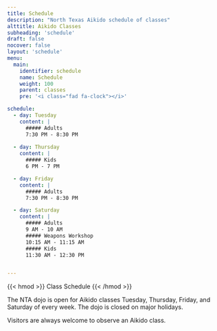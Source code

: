 ```yaml
---
title: Schedule
description: "North Texas Aikido schedule of classes"
alttitle: Aikido Classes
subheading: 'schedule'
draft: false
nocover: false
layout: 'schedule'
menu:
  main:
    identifier: schedule
    name: Schedule
    weight: 100
    parent: classes
    pre: '<i class="fad fa-clock"></i>'

schedule:
  - day: Tuesday
    content: |
      ##### Adults
      7:30 PM - 8:30 PM
    
  - day: Thursday
    content: |
      ##### Kids
      6 PM - 7 PM

  - day: Friday
    content: |
      ##### Adults
      7:30 PM - 8:30 PM

  - day: Saturday
    content: |
      ##### Adults
      9 AM - 10 AM
      ##### Weapons Workshop
      10:15 AM - 11:15 AM
      ##### Kids
      11:30 AM - 12:30 PM


---
```

{{< hmod >}}
Class Schedule
{{< /hmod >}}

The NTA dojo is open for Aikido classes Tuesday, Thursday, Friday, and Saturday of every week. The dojo is closed on major holidays.

Visitors are always welcome to observe an Aikido class.
